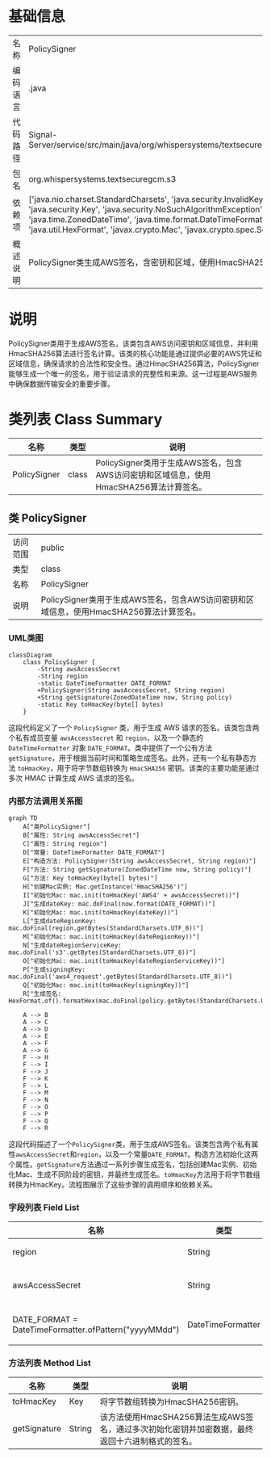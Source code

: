 # 基础信息

|      |      |
|------|------|
| 名称 | PolicySigner |
| 编码语言 | .java |
| 代码路径 | Signal-Server/service/src/main/java/org/whispersystems/textsecuregcm/s3/PolicySigner.java |
| 包名 | org.whispersystems.textsecuregcm.s3 |
| 依赖项 | ['java.nio.charset.StandardCharsets', 'java.security.InvalidKeyException', 'java.security.Key', 'java.security.NoSuchAlgorithmException', 'java.time.ZonedDateTime', 'java.time.format.DateTimeFormatter', 'java.util.HexFormat', 'javax.crypto.Mac', 'javax.crypto.spec.SecretKeySpec'] |
| 概述说明 | PolicySigner类生成AWS签名，含密钥和区域，使用HmacSHA256算法。 |

# 说明

PolicySigner类用于生成AWS签名，该类包含AWS访问密钥和区域信息，并利用HmacSHA256算法进行签名计算。该类的核心功能是通过提供必要的AWS凭证和区域信息，确保请求的合法性和安全性。通过HmacSHA256算法，PolicySigner能够生成一个唯一的签名，用于验证请求的完整性和来源。这一过程是AWS服务中确保数据传输安全的重要步骤。

# 类列表 Class Summary

| 名称   | 类型  | 说明 |
|-------|------|-------------|
| PolicySigner | class | PolicySigner类用于生成AWS签名，包含AWS访问密钥和区域信息，使用HmacSHA256算法计算签名。 |



## 类 PolicySigner

|      |      |
|------|------|
| 访问范围 | public |
| 类型 | class |
| 名称 | PolicySigner |
| 说明 | PolicySigner类用于生成AWS签名，包含AWS访问密钥和区域信息，使用HmacSHA256算法计算签名。 |


### UML类图

```mermaid
classDiagram
    class PolicySigner {
        -String awsAccessSecret
        -String region
        -static DateTimeFormatter DATE_FORMAT
        +PolicySigner(String awsAccessSecret, String region)
        +String getSignature(ZonedDateTime now, String policy)
        -static Key toHmacKey(byte[] bytes)
    }
```

这段代码定义了一个 `PolicySigner` 类，用于生成 AWS 请求的签名。该类包含两个私有成员变量 `awsAccessSecret` 和 `region`，以及一个静态的 `DateTimeFormatter` 对象 `DATE_FORMAT`。类中提供了一个公有方法 `getSignature`，用于根据当前时间和策略生成签名。此外，还有一个私有静态方法 `toHmacKey`，用于将字节数组转换为 `HmacSHA256` 密钥。该类的主要功能是通过多次 HMAC 计算生成 AWS 请求的签名。


### 内部方法调用关系图

```mermaid
graph TD
    A["类PolicySigner"]
    B["属性: String awsAccessSecret"]
    C["属性: String region"]
    D["常量: DateTimeFormatter DATE_FORMAT"]
    E["构造方法: PolicySigner(String awsAccessSecret, String region)"]
    F["方法: String getSignature(ZonedDateTime now, String policy)"]
    G["方法: Key toHmacKey(byte[] bytes)"]
    H["创建Mac实例: Mac.getInstance('HmacSHA256')"]
    I["初始化Mac: mac.init(toHmacKey('AWS4' + awsAccessSecret))"]
    J["生成dateKey: mac.doFinal(now.format(DATE_FORMAT))"]
    K["初始化Mac: mac.init(toHmacKey(dateKey))"]
    L["生成dateRegionKey: mac.doFinal(region.getBytes(StandardCharsets.UTF_8))"]
    M["初始化Mac: mac.init(toHmacKey(dateRegionKey))"]
    N["生成dateRegionServiceKey: mac.doFinal('s3'.getBytes(StandardCharsets.UTF_8))"]
    O["初始化Mac: mac.init(toHmacKey(dateRegionServiceKey))"]
    P["生成signingKey: mac.doFinal('aws4_request'.getBytes(StandardCharsets.UTF_8))"]
    Q["初始化Mac: mac.init(toHmacKey(signingKey))"]
    R["生成签名: HexFormat.of().formatHex(mac.doFinal(policy.getBytes(StandardCharsets.UTF_8)))"]

    A --> B
    A --> C
    A --> D
    A --> E
    A --> F
    A --> G
    F --> H
    F --> I
    F --> J
    F --> K
    F --> L
    F --> M
    F --> N
    F --> O
    F --> P
    F --> Q
    F --> R
```

这段代码描述了一个`PolicySigner`类，用于生成AWS签名。该类包含两个私有属性`awsAccessSecret`和`region`，以及一个常量`DATE_FORMAT`。构造方法初始化这两个属性。`getSignature`方法通过一系列步骤生成签名，包括创建Mac实例、初始化Mac、生成不同阶段的密钥，并最终生成签名。`toHmacKey`方法用于将字节数组转换为HmacKey。流程图展示了这些步骤的调用顺序和依赖关系。

### 字段列表 Field List

| 名称  | 类型  | 说明 |
|-------|-------|------|
| region | String | 私有且不可变的字符串变量region。 |
| awsAccessSecret | String | 声明了一个私有的最终字符串变量awsAccessSecret。 |
| DATE_FORMAT = DateTimeFormatter.ofPattern("yyyyMMdd") | DateTimeFormatter | 定义日期格式化器，格式为“yyyyMMdd”。 |

### 方法列表 Method List

| 名称  | 类型  | 说明 |
|-------|-------|------|
| toHmacKey | Key | 将字节数组转换为HmacSHA256密钥。 |
| getSignature | String | 该方法使用HmacSHA256算法生成AWS签名，通过多次初始化密钥并加密数据，最终返回十六进制格式的签名。 |




